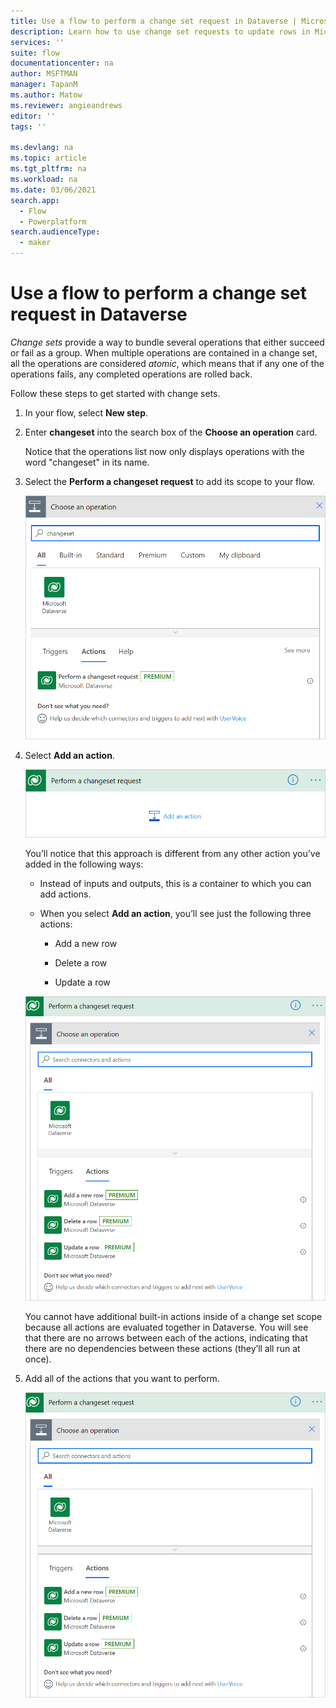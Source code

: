 ```yaml
---
title: Use a flow to perform a change set request in Dataverse | Microsoft Docs
description: Learn how to use change set requests to update rows in Microsoft Dataverse with flows.  
services: ''
suite: flow
documentationcenter: na
author: MSFTMAN
manager: TapanM
ms.author: Matow
ms.reviewer: angieandrews
editor: ''
tags: ''

ms.devlang: na
ms.topic: article
ms.tgt_pltfrm: na
ms.workload: na
ms.date: 03/06/2021
search.app: 
  - Flow
  - Powerplatform
search.audienceType: 
  - maker
---
```


# Use a flow to perform a change set request in Dataverse

*Change sets* provide a way to bundle several operations that either succeed or fail as a group. When multiple operations are contained in a change set, all the operations are considered *atomic*, which means that if any one of the operations fails, any completed operations are rolled back.

Follow these steps to get started with change sets.

1. In your flow, select **New step**.

1. Enter **changeset** into the search box of the **Choose an operation** card.

   Notice that the operations list now only displays operations with the word "changeset" in its name.

1. Select the **Perform a changeset request** to add its scope to your flow.

   ![Change set request action.](../media/dataverse-how-tos/change-set-1.png "Change set request action")

1. Select **Add an action**.

   ![Add an action.](../media/dataverse-how-tos/change-set-2.png "Add an action")

    You’ll notice that this approach is different from any other action you’ve added in the following ways:

    - Instead of inputs and outputs, this is a container to which you can add actions.

    - When you select **Add an action**, you’ll see just the following three actions:

      - Add a new row

      - Delete a row

      - Update a row

    ![The three actions available for Perform a changeset request.](../media/dataverse-how-tos/change-set-3.png "The three actions available for Perform a changeset request")

    You cannot have additional built-in actions inside of a change set scope because all actions are evaluated together in Dataverse. You will see that there are no arrows between each of the actions, indicating that there are no dependencies between these actions (they’ll all run at once).

1. Add all of the actions that you want to perform.<!-- Edit note: This is the same image as above. Also, the ALT text does not seem to match well. -->

   ![Executes a changeset scope.](../media/dataverse-how-tos/change-set-3.png "Executes a changeset scope")
